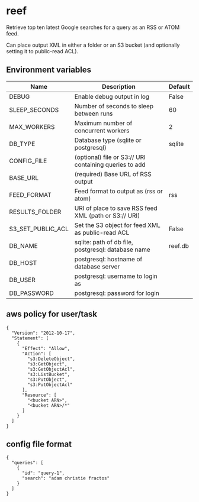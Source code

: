 # reef

Retrieve top ten latest Google searches for a query as an RSS or ATOM feed.

Can place output XML in either a folder or an S3 bucket (and optionally setting it to public-read ACL).

## Environment variables

| Name              | Description                                            | Default |
|-------------------|--------------------------------------------------------|---------|
| DEBUG             | Enable debug output in log                             | False   |
| SLEEP_SECONDS     | Number of seconds to sleep between runs                | 60      |
| MAX_WORKERS       | Maximum number of concurrent workers                   | 2       |
| DB_TYPE           | Database type (sqlite or postgresql)                   | sqlite  |
| CONFIG_FILE       | (optional) file or S3:// URI containing queries to add |         |
| BASE_URL          | (required) Base URL of RSS output                      |         |
| FEED_FORMAT       | Feed format to output as (rss or atom)                 | rss     |
| RESULTS_FOLDER    | URI of place to save RSS feed XML (path or S3:// URI)  |         |
| S3_SET_PUBLIC_ACL | Set the S3 object for feed XML as public-read ACL      | False   |
| DB_NAME           | sqlite: path of db file, postgresql: database name     | reef.db |
| DB_HOST           | postgresql: hostname of database server                |         |
| DB_USER           | postgresql: username to login as                       |         |
| DB_PASSWORD       | postgresql: password for login                         |         |

## aws policy for user/task

```
{
  "Version": "2012-10-17",
  "Statement": [
    {
      "Effect": "Allow",
      "Action": [
        "s3:DeleteObject",
        "s3:GetObject",
        "s3:GetObjectAcl",
        "s3:ListBucket",
        "s3:PutObject",
        "s3:PutObjectAcl"
      ],
      "Resource": [
        "<bucket ARN>",
        "<bucket ARN>/*"
      ]
    }
  ]
}
```

## config file format

```
{
  "queries": [
    {
      "id": "query-1",
      "search": "adam christie fractos"
    }
  ]
}
```
